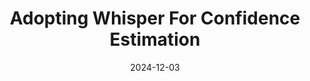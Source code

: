 ---
title: "Adopting Whisper For Confidence Estimation"
collection: publications
category: conferences
permalink: /publication/2024-09-12-conference-2
excerpt: ''
date: 2024-12-03
venue: "ICASSP '25"
status: "Accepted"
# slidesurl: 'http://academicpages.github.io/files/slides2.pdf'
# paperurl: 'https://killshot667.github.io/shabarisnair.github.io/files/concept.pdf'
citation: 'Vaibhav Aggarwal*, Shabari S Nair*, Yash Verma*, Yash Jogi'
---